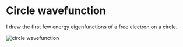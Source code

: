 # Circle wavefunction

I drew the first few energy eigenfunctions of a free electron 
on a circle.

![circle wavefunction](circle-wavefunction.git)